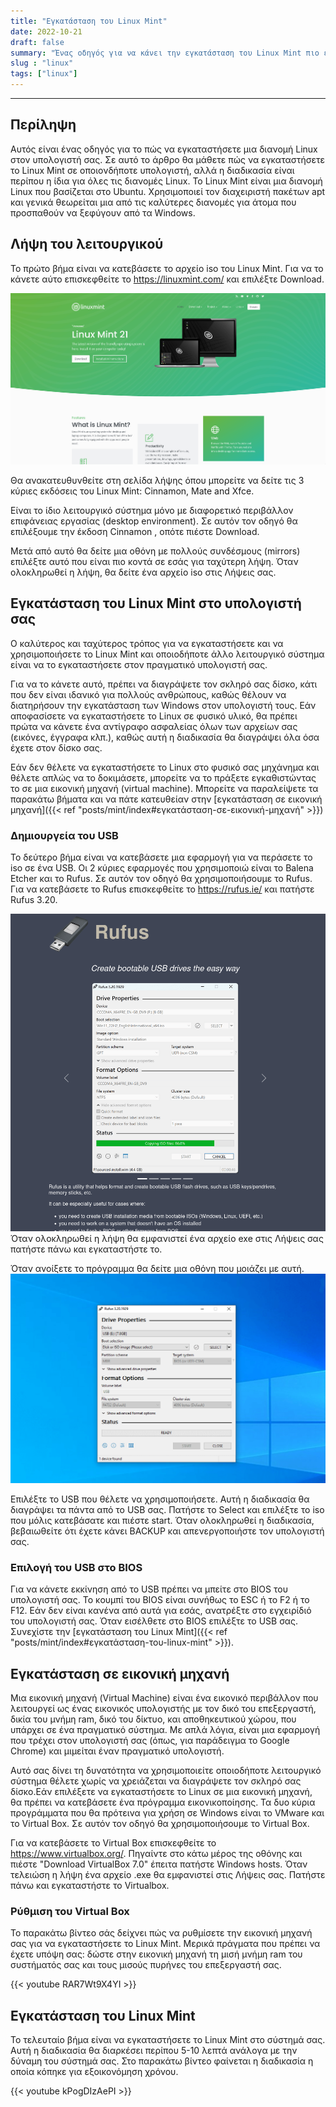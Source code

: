 ```yaml
---
title: "Εγκατάσταση του Linux Mint"
date: 2022-10-21
draft: false
summary: "Ένας οδηγός για να κάνει την εγκατάσταση του Linux Mint πιο εύκολη"
slug : "linux"
tags: ["linux"]
---
```


---
## Περίληψη

Αυτός είναι ένας οδηγός για το πώς να εγκαταστήσετε μια διανομή Linux στον υπολογιστή σας. Σε αυτό το άρθρο θα μάθετε πώς να εγκαταστήσετε το Linux Mint σε οποιονδήποτε υπολογιστή, αλλά η διαδικασία είναι περίπου η ίδια για όλες τις διανομές Linux. Το Linux Mint είναι μια διανομή Linux που βασίζεται στο Ubuntu. Χρησιμοποιεί τον διαχειριστή πακέτων apt και γενικά θεωρείται μια από τις καλύτερες διανομές για άτομα που προσπαθούν να ξεφύγουν από τα Windows.

## Λήψη του λειτουργικού

Το πρώτο βήμα είναι να κατεβάσετε το αρχείο iso του Linux Mint. Για να το κάνετε αύτο επισκεφθείτε το https://linuxmint.com/ και επιλέξτε Download. 

![](download_page.png)

Θα ανακατευθυνθείτε στη σελίδα λήψης όπου μπορείτε να δείτε τις 3 κύριες εκδόσεις του Linux Mint: Cinnamon, Mate and Xfce. 

Είναι το ίδιο λειτουργικό σύστημα μόνο με διαφορετικό περιβάλλον επιφάνειας εργασίας (desktop environment). Σε αυτόν τον οδηγό θα επιλέξουμε την έκδοση Cinnamon , οπότε πιέστε Download. 

Μετά από αυτό θα δείτε μια οθόνη με πολλούς συνδέσμους (mirrors) επιλέξτε αυτό που είναι πιο κοντά σε εσάς για ταχύτερη λήψη. Όταν ολοκληρωθεί η λήψη, θα δείτε ένα αρχείο iso στις Λήψεις σας.

## Εγκατάσταση του Linux Mint στο υπολογιστή σας

Ο καλύτερος και ταχύτερος τρόπος για να εγκαταστήσετε και να χρησιμοποιήσετε το Linux Mint και οποιοδήποτε άλλο λειτουργικό σύστημα είναι να το εγκαταστήσετε στον πραγματικό υπολογιστή σας. 

Για να το κάνετε αυτό, πρέπει να διαγράψετε τον σκληρό σας δίσκο, κάτι που δεν είναι ιδανικό για πολλούς ανθρώπους, καθώς θέλουν να διατηρήσουν την εγκατάσταση των Windows στον υπολογιστή τους. Εάν αποφασίσετε να εγκαταστήσετε το Linux σε φυσικό υλικό, θα πρέπει πρώτα να κάνετε ένα αντίγραφο ασφαλείας όλων των αρχείων σας (εικόνες, έγγραφα κλπ.), καθώς αυτή η διαδικασία θα διαγράψει όλα όσα έχετε στον δίσκο σας. 

Εάν δεν θέλετε να εγκαταστήσετε το Linux στο φυσικό σας μηχάνημα και θέλετε απλώς να το δοκιμάσετε, μπορείτε να το πράξετε εγκαθιστώντας το σε μια εικονική μηχανή (virtual machine). Μπορείτε να παραλείψετε τα παρακάτω βήματα και να πάτε κατευθείαν στην [εγκατάσταση σε εικονική μηχανή]({{< ref "posts/mint/index#εγκατάσταση-σε-εικονική-μηχανή" >}})

### Δημιουργεία του USB

Το δεύτερο βήμα είναι να κατεβάσετε μια εφαρμογή για να περάσετε το iso σε ένα USB. Οι 2 κύριες εφαρμογές που χρησιμοποιώ είναι το Balena Etcher και το Rufus. Σε αυτόν τον οδηγό θα χρησιμοποιήσουμε το Rufus. Για να κατεβάσετε το Rufus επισκεφθείτε το https://rufus.ie/ και πατήστε Rufus 3.20. 

![](rufus_download_page.png)
Όταν ολοκληρωθεί η λήψη θα εμφανιστεί ένα αρχείο exe στις Λήψεις σας πατήστε πάνω και εγκαταστήστε το.

Όταν ανοίξετε το πρόγραμμα θα δείτε μια οθόνη που μοιάζει με αυτή.
![](creating_usb.png)

Επιλέξτε το USB που θέλετε να χρησιμοποιήσετε. Αυτή η διαδικασία θα διαγράψει τα πάντα από το USB σας. Πατήστε το Select και επιλέξτε το iso που μόλις κατεβάσατε και πιέστε start. Όταν ολοκληρωθεί η διαδικασία, βεβαιωθείτε ότι έχετε κάνει BACKUP και απενεργοποιήστε τον υπολογιστή σας.

### Επιλογή του USB στο BIOS

Για να κάνετε εκκίνηση από το USB πρέπει να μπείτε στο BIOS του υπολογιστή σας. Το κουμπί του BIOS είναι συνήθως το ESC ή το F2 ή το F12. Εάν δεν είναι κανένα από αυτά για εσάς, ανατρέξτε στο εγχειρίδιό του υπολογιστή σας. Όταν εισέλθετε στο BIOS επιλέξτε το USB σας. Συνεχίστε την [εγκατάσταση του Linux Mint]({{< ref "posts/mint/index#εγκατάσταση-του-linux-mint" >}}). 

## Εγκατάσταση σε εικονική μηχανή

Μια εικονική μηχανή (Virtual Machine) είναι ένα εικονικό περιβάλλον που λειτουργεί ως ένας εικονικός υπολογιστής με τον δικό του επεξεργαστή, δικία του μνήμη ram, δικό του δίκτυο, και αποθηκευτικού χώρου, που υπάρχει σε ένα πραγματικό σύστημα. Με απλά λόγια, είναι μια εφαρμογή που τρέχει στον υπολογιστή σας (όπως, για παράδειγμα το Google Chrome) και μιμείται έναν πραγματικό υπολογιστή. 

Αυτό σας δίνει τη δυνατότητα να χρησιμοποιείτε οποιοδήποτε λειτουργικό σύστημα θέλετε χωρίς να χρειάζεται να διαγράψετε τον σκληρό σας δίσκο.Εάν επιλέξετε να εγκαταστήσετε το Linux σε μια εικονική μηχανή, θα πρέπει να κατεβάσετε ένα πρόγραμμα εικονικοποίησης. Τα δυο κύρια προγράμματα που θα πρότεινα για χρήση σε Windows είναι το VMware και το Virtual Box. Σε αυτόν τον οδηγό θα χρησιμοποιήσουμε το Virtual Box. 

Για να κατεβάσετε το Virtual Box επισκεφθείτε το https://www.virtualbox.org/. Πηγαίντε στο κάτω μέρος της οθόνης και πιέστε "Download VirtualBox 7.0" έπειτα πατήστε Windows hosts. Όταν τελειώση η λήψη ένα αρχείο .exe θα εμφανιστεί στις Λήψεις σας. Πατήστε πάνω και εγκαταστήστε το Virtualbox.

### Ρύθμιση του Virtual Box

Το παρακάτω βίντεο σάς δείχνει πώς να ρυθμίσετε την εικονική μηχανή σας για να εγκαταστήσετε το Linux Mint. Μερικά πράγματα που πρέπει να έχετε υπόψη σας: δώστε στην εικονική μηχανή τη μισή μνήμη ram του συστήματός σας και τους μισούς πυρήνες του επεξεργαστή σας.

{{< youtube RAR7Wt9X4YI >}}

## Εγκατάσταση του Linux Mint

Το τελευταίο βήμα είναι να εγκαταστήσετε το Linux Mint στο σύστημά σας. Αυτή η διαδικασία θα διαρκέσει περίπου 5-10 λεπτά ανάλογα με την δύναμη του σύστημά σας. Στο παρακάτω βίντεο φαίνεται η διαδικασία η οποία κόπηκε για εξοικονόμηση χρόνου.

{{< youtube kPogDIzAePI >}}
